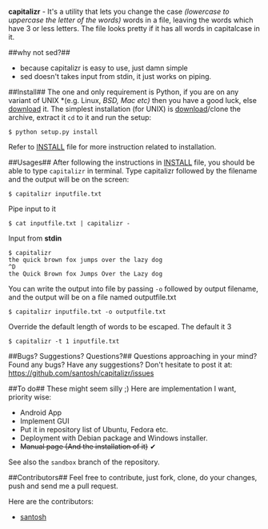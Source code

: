 **capitalizr** - It's a utility that lets you change the case *(lowercase to
uppercase the letter of the words)* words in a file, leaving the words which
have 3 or less letters. The file looks pretty if it has all words in
capitalcase in it.

##why not sed?##
 * because capitalizr is easy to use, just damn simple
 * sed doesn't takes input from stdin, it just works on piping.

##Install##
The one and only requirement is Python, if you are on any variant of UNIX 
*(e.g. Linux, *BSD, Mac etc)* then you have a good luck, else [download][4] it.
The simplest installation (for UNIX) is [download][3]/clone the archive, extract
it `cd` to it and run the setup:

    $ python setup.py install

Refer to [INSTALL][1] file for more instruction related to installation.

##Usages##
After following the instructions in [INSTALL][1] file, you should be able
to type `capitalizr` in terminal. Type capitalizr followed by the filename
and the output will be on the screen:

    $ capitalizr inputfile.txt

Pipe input to it

    $ cat inputfile.txt | capitalizr -

Input from **stdin**

    $ capitalizr
    the quick brown fox jumps over the lazy dog
    ^D
    the Quick Brown fox Jumps Over the Lazy dog

You can write the output into file by passing `-o` followed by output filename,
and the output will be on a file named outputfile.txt

    $ capitalizr inputfile.txt -o outputfile.txt

Override the default length of words to be escaped. The default it 3

    $ capitalizr -t 1 inputfile.txt

##Bugs? Suggestions? Questions?##
Questions approaching in your mind? Found any bugs? Have any suggestions?
Don't hesitate to post it at: https://github.com/santosh/capitalizr/issues

##To do##
These might seem silly ;) Here are implementation I want, priority wise:

 * Android App
 * Implement GUI
 * Put it in repository list of Ubuntu, Fedora etc.
 * Deployment with Debian package and Windows installer.
 * ~~Manual page (And the installation of it)~~ ✔

See also the `sandbox` branch of the repository.

##Contributors##
Feel free to contribute, just fork, clone, do your changes, push and send me
a pull request.

Here are the contributors:

<!-- only add yourself if you think you really contributed :) -->

 * [santosh][2]

  [1]: https://github.com/santosh/capitalizr/blob/master/INSTALL.md
  [2]: https://github.com/santosh
  [3]: https://github.com/santosh/capitalizr/archive/master.zip
  [4]: http://www.python.org/download/

